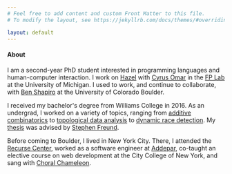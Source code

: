 ```yaml
---
# Feel free to add content and custom Front Matter to this file.
# To modify the layout, see https://jekyllrb.com/docs/themes/#overriding-theme-defaults

layout: default
---
```

#### About

I am a second-year PhD student interested in programming languages and human-computer interaction.
I work on [Hazel](http://hazel.org/) with [Cyrus Omar](https://people.cs.uchicago.edu/~comar/) in the [FP Lab](https://github.com/fplab/fplab/wiki/The-Future-of-Programming-Lab) at the University of Michigan.
I used to work, and continue to collaborate, with [Ben Shapiro](http://benshapi.ro/) at the University of Colorado Boulder.

I received my bachelor's degree from Williams College in 2016.
As an undergrad, I worked on a variety of topics, ranging from [additive combinatorics](https://www.sciencedirect.com/science/article/pii/S0022314X1500181X) to [topological data analysis](assets/docs/nzp.pdf) to [dynamic race detection](assets/docs/poster.pdf).
My [thesis](assets/docs/thesis.pdf) was advised by [Stephen Freund](http://www.cs.williams.edu/~freund/index.html).

Before coming to Boulder, I lived in New York City.
There, I attended the [Recurse Center](https://www.recurse.com/), worked as a software engineer at [Addepar](https://addepar.com/), co-taught an elective course on web development at the City College of New York, and sang with [Choral Chameleon](http://www.choralchameleon.com/).
